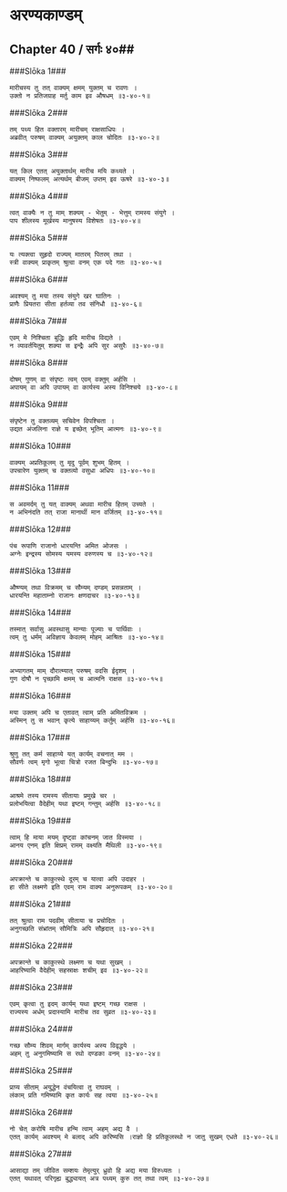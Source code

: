 अरण्यकाण्डम्
===============================


## Chapter 40  / सर्गः ४०##


###Slōka 1###


    मारीचस्य तु तत् वाक्यम् क्षमम् युक्तम् च रावणः ।
    उक्तो न प्रतिजग्राह मर्तु काम इव औषधम् ॥३-४०-१॥


###Slōka 2###


    तम् पथ्य हित वक्तारम् मारीचम् राक्षसाधिपः ।
    अब्रवीत् परुषम् वाक्यम् अयुक्तम् काल चोदितः ॥३-४०-२॥


###Slōka 3###


    यत् किल एतत् अयुक्तार्थम् मारीच मयि कथ्यते ।
    वाक्यम् निष्फलम् अत्यर्थम् बीजम् उप्तम् इव ऊषरे ॥३-४०-३॥


###Slōka 4###


    त्वत् वाक्यैः न तु माम् शक्यम् - भेतुम् - भेत्तुम् रामस्य संयुगे ।
    पाप शीलस्य मूर्खस्य मानुषस्य विशेषतः ॥३-४०-४॥


###Slōka 5###


    यः त्यक्त्वा सुहृदो राज्यम् मातरम् पितरम् तथा ।
    स्त्री वाक्यम् प्राकृतम् श्रुत्वा वनम् एक पदे गतः ॥३-४०-५॥


###Slōka 6###


    अवश्यम् तु मया तस्य संयुगे खर घातिनः ।
    प्राणैः प्रियतरा सीता हर्तव्या तव संनिधौ ॥३-४०-६॥


###Slōka 7###


    एवम् मे निश्चिता बुद्धिः हृदि मारीच विद्यते ।
    न व्यावर्तयितुम् शक्या स इन्द्रैः अपि सुर असुरैः ॥३-४०-७॥


###Slōka 8###


    दोषम् गुणम् वा संपृष्टः त्वम् एवम् वक्तुम् अर्हसि ।
    अपायम् वा अपि उपायम् वा कार्यस्य अस्य विनिश्चये ॥३-४०-८॥


###Slōka 9###


    संपृष्टेन तु वक्तव्यम् सचिवेन विपश्चिता ।
    उद्यत अंजलिना राज्ञे य इच्छेत् भूतिम् आत्मनः ॥३-४०-९॥


###Slōka 10###


    वाक्यम् अप्रतिकूलम् तु मृदु पूर्वम् शुभम् हितम् ।
    उपचारेण युक्तम् च वक्तव्यो वसुधा अधिपः ॥३-४०-१०॥


###Slōka 11###


    स अवमर्दम् तु यत् वाक्यम् अथवा मारीच हितम् उच्यते ।
    न अभिनंदति तत् राजा मानार्थी मान वर्जितम् ॥३-४०-११॥


###Slōka 12###


    पंच रूपाणि राजानो धारयन्ति अमित ओजसः ।
    अग्नेः इन्द्रस्य सोमस्य यमस्य वरुणस्य च ॥३-४०-१२॥


###Slōka 13###


    औष्ण्यम् तथा विक्रमम् च सौम्यम् दण्डम् प्रसन्नताम् ।
    धारयन्ति महाताम्नो राजानः क्षणदाचर ॥३-४०-१३॥


###Slōka 14###


    तस्मात् सर्वासु अवस्थासु मान्याः पूज्याः च पार्थिवाः ।
    त्वम् तु धर्मम् अविज्ञाय केवलम् मोहम् आश्रितः ॥३-४०-१४॥


###Slōka 15###


    अभ्यागतम् माम् दौरात्म्यात् परुषम् वदसि ईदृशम् ।
    गुण दोषौ न पृच्छामि क्षमम् च आत्मनि राक्षस ॥३-४०-१५॥


###Slōka 16###


    मया उक्तम् अपि च एतावत् त्वाम् प्रति अमितविक्रम ।
    अस्मिन् तु स भवान् कृत्ये साहाय्यम् कर्तुम् अर्हसि ॥३-४०-१६॥


###Slōka 17###


    श्रुणु तत् कर्म साहाय्ये यत् कार्यम् वचनात् मम ।
    सौवर्णः त्वम् मृगो भूत्वा चित्रो रजत बिन्दुभिः ॥३-४०-१७॥


###Slōka 18###


    आश्रमे तस्य रामस्य सीतायाः प्रमुखे चर ।
    प्रलोभयित्वा वैदेहीम् यथा इष्टम् गन्तुम् अर्हसि ॥३-४०-१८॥


###Slōka 19###


    त्वाम् हि माया मयम् दृष्ट्वा कांचनम् जात विस्मया ।
    आनय एनम् इति क्षिप्रम् रामम् वक्ष्यति मैथिली ॥३-४०-१९॥


###Slōka 20###


    अपक्रान्ते च काकुत्स्थे दूरम् च यात्वा अपि उदाहर ।
    हा सीते लक्ष्मणे इति एवम् राम वाक्य अनुरूपकम् ॥३-४०-२०॥


###Slōka 21###


    तत् श्रुत्वा राम पदवीम् सीताया च प्रचोदितः ।
    अनुगच्छति संभ्रांतम् सौमित्रिः अपि सौहृदात् ॥३-४०-२१॥


###Slōka 22###


    अपक्रान्ते च काकुत्स्थे लक्ष्मण च यथा सुखम् ।
    आहरिष्यामि वैदेहीम् सहस्राक्षः शचीम् इव ॥३-४०-२२॥


###Slōka 23###


    एवम् कृत्वा तु इदम् कार्यम् यथा इष्टम् गच्छ राक्षस ।
    राज्यस्य अर्धम् प्रदास्यामि मारीच तव सुव्रत ॥३-४०-२३॥


###Slōka 24###


    गच्छ सौम्य शिवम् मार्गम् कार्यस्य अस्य विवृद्धये ।
    अहम् तु अनुगमिष्यामि स रथो दण्डका वनम् ॥३-४०-२४॥


###Slōka 25###


    प्राप्य सीताम् अयुद्धेन वंचयित्वा तु राघवम् ।
    लंकाम् प्रति गमिष्यामि कृत कार्यः सह त्वया ॥३-४०-२५॥


###Slōka 26###


    नो चेत् करोषि मारीच हन्मि त्वाम् अहम् अद्य वै ।
    एतत् कार्यम् अवश्यम् मे बलाद् अपि करिष्यसि ।राज्ञो हि प्रतिकूलस्थो न जातु सुखम् एधते ॥३-४०-२६॥


###Slōka 27###


    आसाद्या तम् जीवित सम्शयः तेमृत्युर् ध्रुवो हि अद्य मया विरुध्यतः ।
    एतत् यथावत् परिगृह्य बुद्ध्यायत् अत्र पथ्यम् कुरु तत् तथा त्वम् ॥३-४०-२७॥


